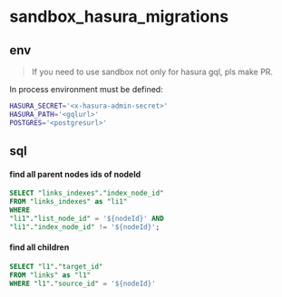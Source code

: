 # sandbox_hasura_migrations

## env

> If you need to use sandbox not only for hasura gql, pls make PR.

In process environment must be defined:

```sh
HASURA_SECRET='<x-hasura-admin-secret>'
HASURA_PATH='<gqlurl>'
POSTGRES='<postgresurl>'
```

## sql

#### find all parent nodes ids of nodeId

```sql
SELECT "links_indexes"."index_node_id"
FROM "links_indexes" as "li1"
WHERE
"li1"."list_node_id" = '${nodeId}' AND
"li1"."index_node_id" != '${nodeId}';
```

#### find all children

```sql
SELECT "l1"."target_id"
FROM "links" as "l1"
WHERE "l1"."source_id" = '${nodeId}'
```
